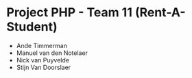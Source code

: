 # Project PHP - Team 11 (Rent-A-Student)

- Ande Timmerman
- Manuel van den Notelaer
- Nick van Puyvelde
- Stijn Van Doorslaer
